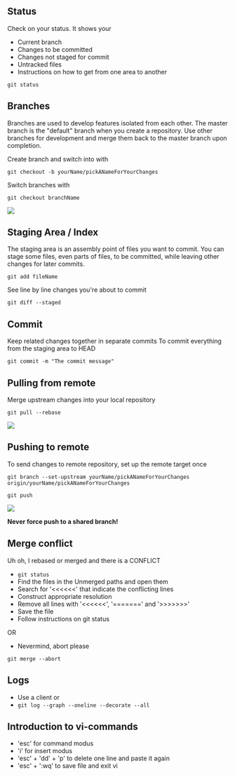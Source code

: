 Status
-----
Check on your status. It shows your 
- Current branch
- Changes to be committed
- Changes not staged for commit
- Untracked files
- Instructions on how to get from one area to another
```
git status
```

Branches
-------
Branches are used to develop features isolated from each other. The master branch is the "default" branch when you create a repository. Use other branches for development and merge them back to the master branch upon completion.

Create branch and switch into with 
```
git checkout -b yourName/pickANameForYourChanges
```
Switch branches with 
```
git checkout branchName
```
![](https://www.atlassian.com/pt/git/workflows/pageSections/00/contentFullWidth/0/tabs/01/pageSections/07/contentFullWidth/0/content_files/file0/document/git-workflow-feature-branch-1.png)


Staging Area / Index
-----------
The staging area is an assembly point of files you want to commit. You can stage some files, even parts of files, to be committed, while leaving other changes for later commits.
```
git add fileName
```
See line by line changes you're about to commit
```
git diff --staged
```

Commit
------
Keep related changes together in separate commits
To commit everything from the staging area to HEAD
```
git commit -m "The commit message"
```

Pulling from remote
-----------------
Merge upstream changes into your local repository
```
git pull --rebase
```
![](https://www.atlassian.com/pt/git/workflows/pageSections/00/contentFullWidth/0/tabs/00/pageSections/05/contentFullWidth/00/content_files/file1/document/git-workflow-svn-6.png)

Pushing to remote
---------
To send changes to remote repository, set up the remote target once
```
git branch --set-upstream yourName/pickANameForYourChanges origin/yourName/pickANameForYourChanges 
```
```
git push
```
![](https://www.atlassian.com/wac/landing/git/tutorial/remote-repositories/pageSections/00/contentFullWidth/0/tabs/03/pageSections/01/contentFullWidth/00/imageBinary/git-tutorial_repos-push.png)

**Never force push to a shared branch!**

Merge conflict
----------
Uh oh, I rebased or merged and there is a CONFLICT
- `git status`
- Find the files in the Unmerged paths and open them 
- Search for '<<<<<<' that indicate the conflicting lines
- Construct appropriate resolution
- Remove all lines with '<<<<<<', '=======' and '>>>>>>>'
- Save the file 
- Follow instructions on git status

OR 
- Nevermind, abort please
```
git merge --abort
```

Logs
----
- Use a client or
- `git log --graph --oneline --decorate --all`

Introduction to vi-commands
--------------
- 'esc' for command modus
- 'i' for insert modus
- 'esc' + 'dd' + 'p' to delete one line and paste it again
- 'esc' + ':wq' to save file and exit vi


